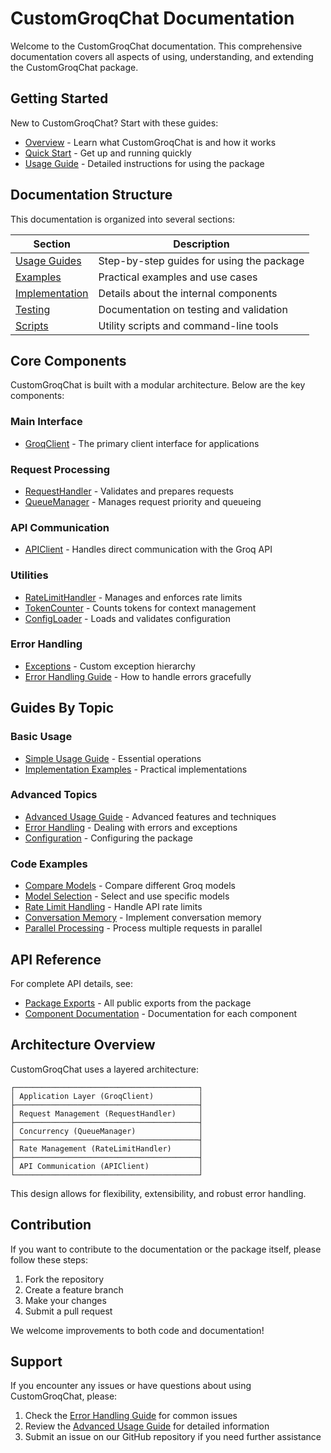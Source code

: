 # CustomGroqChat Documentation

Welcome to the CustomGroqChat documentation. This comprehensive documentation covers all aspects of using, understanding, and extending the CustomGroqChat package.

## Getting Started

New to CustomGroqChat? Start with these guides:

- [Overview](overview.md) - Learn what CustomGroqChat is and how it works
- [Quick Start](usage%20guide/simple_usage.md) - Get up and running quickly
- [Usage Guide](usage%20guide/user_guide.md) - Detailed instructions for using the package

## Documentation Structure

This documentation is organized into several sections:

| Section | Description |
|---------|-------------|
| [Usage Guides](usage%20guide/README.md) | Step-by-step guides for using the package |
| [Examples](example/README.md) | Practical examples and use cases |
| [Implementation](scripts/README.md) | Details about the internal components |
| [Testing](tests/README.md) | Documentation on testing and validation |
| [Scripts](scripts/README.md) | Utility scripts and command-line tools |

## Core Components

CustomGroqChat is built with a modular architecture. Below are the key components:

### Main Interface

- [GroqClient](scripts/groq_client.md) - The primary client interface for applications

### Request Processing

- [RequestHandler](scripts/request_handler.md) - Validates and prepares requests
- [QueueManager](scripts/queue_manager.md) - Manages request priority and queueing

### API Communication

- [APIClient](scripts/api_client.md) - Handles direct communication with the Groq API

### Utilities

- [RateLimitHandler](scripts/rate_limit_handler.md) - Manages and enforces rate limits
- [TokenCounter](scripts/token_counter.md) - Counts tokens for context management
- [ConfigLoader](scripts/config_loader.md) - Loads and validates configuration

### Error Handling

- [Exceptions](scripts/exceptions.md) - Custom exception hierarchy
- [Error Handling Guide](usage%20guide/exceptions.md) - How to handle errors gracefully

## Guides By Topic

### Basic Usage

- [Simple Usage Guide](usage%20guide/simple_usage.md) - Essential operations
- [Implementation Examples](implementation_examples.md) - Practical implementations

### Advanced Topics

- [Advanced Usage Guide](usage%20guide/advanced_usage.md) - Advanced features and techniques
- [Error Handling](usage%20guide/exceptions.md) - Dealing with errors and exceptions
- [Configuration](scripts/config_loader.md) - Configuring the package

### Code Examples

- [Compare Models](example/1_compare_all_models.py) - Compare different Groq models
- [Model Selection](example/2_select_model_and_chat.py) - Select and use specific models
- [Rate Limit Handling](example/3_handle_rate_limits.py) - Handle API rate limits
- [Conversation Memory](example/4_conversation_with_memory.py) - Implement conversation memory
- [Parallel Processing](example/5_parallel_processing.py) - Process multiple requests in parallel

## API Reference

For complete API details, see:

- [Package Exports](scripts/package_exports.md) - All public exports from the package
- [Component Documentation](scripts/README.md) - Documentation for each component

## Architecture Overview

CustomGroqChat uses a layered architecture:

```
┌─────────────────────────────────────────┐
│ Application Layer (GroqClient)          │
├─────────────────────────────────────────┤
│ Request Management (RequestHandler)     │
├─────────────────────────────────────────┤
│ Concurrency (QueueManager)              │
├─────────────────────────────────────────┤
│ Rate Management (RateLimitHandler)      │
├─────────────────────────────────────────┤
│ API Communication (APIClient)           │
└─────────────────────────────────────────┘
```

This design allows for flexibility, extensibility, and robust error handling.

## Contribution

If you want to contribute to the documentation or the package itself, please follow these steps:

1. Fork the repository
2. Create a feature branch
3. Make your changes
4. Submit a pull request

We welcome improvements to both code and documentation!

## Support

If you encounter any issues or have questions about using CustomGroqChat, please:

1. Check the [Error Handling Guide](usage%20guide/exceptions.md) for common issues
2. Review the [Advanced Usage Guide](usage%20guide/advanced_usage.md) for detailed information
3. Submit an issue on our GitHub repository if you need further assistance
